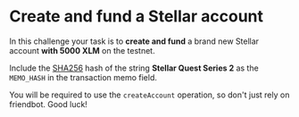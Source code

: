 # Create and fund a Stellar account
In this challenge your task is to **create and fund** a brand new Stellar account **with 5000 XLM** on the testnet.

Include the [SHA256](https://xorbin.com/tools/sha256-hash-calculator) hash of the string **Stellar Quest Series 2** as the `MEMO_HASH` in the transaction memo field.

You will be required to use the `createAccount` operation, so don't just rely on friendbot. Good luck!
